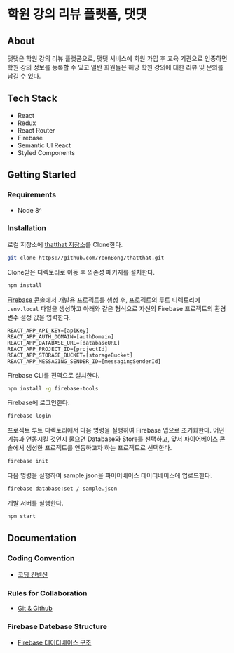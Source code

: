 # 학원 강의 리뷰 플랫폼, 댓댓

## About

댓댓은 학원 강의 리뷰 플랫폼으로, 댓댓 서비스에 회원 가입 후 교육 기관으로 인증하면 학원 강의 정보를 등록할 수 있고 일반 회원들은 해당 학원 강의에 대한 리뷰 및 문의를 남길 수 있다.

## Tech Stack

- React
- Redux
- React Router
- Firebase
- Semantic UI React
- Styled Components

## Getting Started

### Requirements

- Node 8^

### Installation

로컬 저장소에 [thatthat 저장소](https://github.com/YeonBong/thatthat)를 Clone한다.

```bash
git clone https://github.com/YeonBong/thatthat.git
```

Clone받은 디렉토리로 이동 후 의존성 패키지를 설치한다.

```bash
npm install
```

[Firebase 콘솔](https://console.firebase.google.com/)에서 개발용 프로젝트를 생성 후, 프로젝트의 루트 디렉토리에 `.env.local` 파일을 생성하고 아래와 같은 형식으로 자신의 Firebase 프로젝트의 환경 변수 설정 값을 입력한다.

```
REACT_APP_API_KEY=[apiKey]
REACT_APP_AUTH_DOMAIN=[authDomain]
REACT_APP_DATABASE_URL=[databaseURL]
REACT_APP_PROJECT_ID=[projectId]
REACT_APP_STORAGE_BUCKET=[storageBucket]
REACT_APP_MESSAGING_SENDER_ID=[messagingSenderId]
```

Firebase CLI를 전역으로 설치한다.

```bash
npm install -g firebase-tools
```

Firebase에 로그인한다.

```bash
firebase login
```

프로젝트 루트 디렉토리에서 다음 명령을 실행하여 Firebase 앱으로 초기화한다. 어떤 기능과 연동시킬 것인지 물으면 Database와 Store를 선택하고, 앞서 파이어베이스 콘솔에서 생성한 프로젝트를 연동하고자 하는 프로젝트로 선택한다.

```bash
firebase init
```

다음 명령을 실행하여 sample.json을 파이어베이스 데이터베이스에 업로드한다.

```bash
firebase database:set / sample.json
```

개발 서버를 실행한다.

```bash
npm start
```

## Documentation

### Coding Convention

- [코딩 컨벤션](https://github.com/YeonBong/thatthat/wiki/Coding-Convention)

### Rules for Collaboration

- [Git & Github](https://github.com/YeonBong/thatthat/wiki/Rules-for-Collaboration-(Git))

### Firebase Datebase Structure
- [Firebase 데이터베이스 구조](https://github.com/YeonBong/thatthat/wiki/Database)
